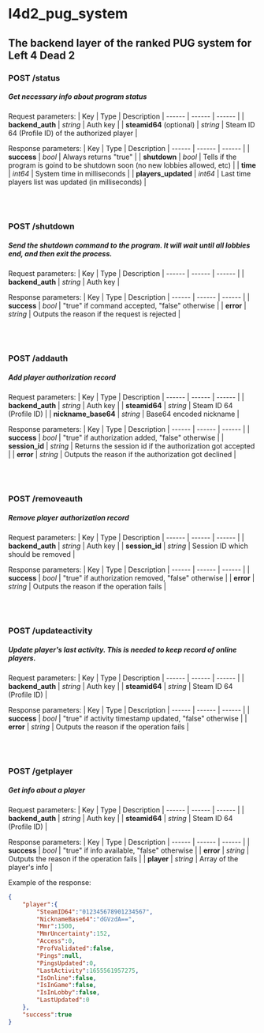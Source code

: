 
# l4d2_pug_system
## The backend layer of the ranked PUG system for Left 4 Dead 2

### POST /status
##### Get necessary info about program status
Request parameters:
| Key | Type | Description
| ------ | ------ | ------ |
| <strong>backend_auth</strong> | _string_ | Auth key |
| <strong>steamid64</strong> (optional) | _string_ | Steam ID 64 (Profile ID) of the authorized player |

Response parameters:
| Key | Type | Description
| ------ | ------ | ------ |
| <strong>success</strong> | _bool_ | Always returns "true" |
| <strong>shutdown</strong> | _bool_ | Tells if the program is goind to be shutdown soon (no new lobbies allowed, etc) |
| <strong>time</strong> | _int64_ | System time in milliseconds |
| <strong>players_updated</strong> | _int64_ | Last time players list was updated (in milliseconds) |

<br/><br/>

### POST /shutdown
##### Send the shutdown command to the program. It will wait until all lobbies end, and then exit the process.
Request parameters:
| Key | Type | Description
| ------ | ------ | ------ |
| <strong>backend_auth</strong> | _string_ | Auth key |

Response parameters:
| Key | Type | Description
| ------ | ------ | ------ |
| <strong>success</strong> | _bool_ | "true" if command accepted, "false" otherwise |
| <strong>error</strong> | _string_ | Outputs the reason if the request is rejected |

<br/><br/>

### POST /addauth
##### Add player authorization record
Request parameters:
| Key | Type | Description
| ------ | ------ | ------ |
| <strong>backend_auth</strong> | _string_ | Auth key |
| <strong>steamid64</strong> | _string_ | Steam ID 64 (Profile ID) |
| <strong>nickname_base64</strong> | _string_ | Base64 encoded nickname |

Response parameters:
| Key | Type | Description
| ------ | ------ | ------ |
| <strong>success</strong> | _bool_ | "true" if authorization added, "false" otherwise |
| <strong>session_id</strong> | _string_ | Returns the session id if the authorization got accepted |
| <strong>error</strong> | _string_ | Outputs the reason if the authorization got declined |

<br/><br/>

### POST /removeauth
##### Remove player authorization record
Request parameters:
| Key | Type | Description
| ------ | ------ | ------ |
| <strong>backend_auth</strong> | _string_ | Auth key |
| <strong>session_id</strong> | _string_ | Session ID which should be removed |

Response parameters:
| Key | Type | Description
| ------ | ------ | ------ |
| <strong>success</strong> | _bool_ | "true" if authorization removed, "false" otherwise |
| <strong>error</strong> | _string_ | Outputs the reason if the operation fails |

<br/><br/>

### POST /updateactivity
##### Update player's last activity. This is needed to keep record of online players.
Request parameters:
| Key | Type | Description
| ------ | ------ | ------ |
| <strong>backend_auth</strong> | _string_ | Auth key |
| <strong>steamid64</strong> | _string_ | Steam ID 64 (Profile ID) |

Response parameters:
| Key | Type | Description
| ------ | ------ | ------ |
| <strong>success</strong> | _bool_ | "true" if activity timestamp updated, "false" otherwise |
| <strong>error</strong> | _string_ | Outputs the reason if the operation fails |

<br/><br/>

### POST /getplayer
##### Get info about a player
Request parameters:
| Key | Type | Description
| ------ | ------ | ------ |
| <strong>backend_auth</strong> | _string_ | Auth key |
| <strong>steamid64</strong> | _string_ | Steam ID 64 (Profile ID) |

Response parameters:
| Key | Type | Description
| ------ | ------ | ------ |
| <strong>success</strong> | _bool_ | "true" if info available, "false" otherwise |
| <strong>error</strong> | _string_ | Outputs the reason if the operation fails |
| <strong>player</strong> | _string_ | Array of the player's info |

Example of the response:
```json
{
	"player":{
		"SteamID64":"012345678901234567",
		"NicknameBase64":"dGVzdA==",
		"Mmr":1500,
		"MmrUncertainty":152,
		"Access":0,
		"ProfValidated":false,
		"Pings":null,
		"PingsUpdated":0,
		"LastActivity":1655561957275,
		"IsOnline":false,
		"IsInGame":false,
		"IsInLobby":false,
		"LastUpdated":0
	},
	"success":true
}
```